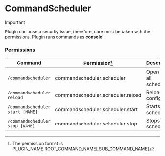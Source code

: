 # CommandScheduler

> [!IMPORTANT]
> Plugin can pose a security issue, therefore, care must be taken with the permissions.
> Plugin runs commands as **console**!

### Permissions
| Command  | Permission[^1] | Description |
| ------------- | ------------- | ------------- |
| `/commandscheduler`  | commandscheduler.scheduler  | Open gui of all schedulers |
| `/commandscheduler reload`  | commandscheduler.scheduler.reload  | Reloads the config |
| `/commandscheduler start [NAME]` | commandscheduler.scheduler.start | Starts a scheduler |
| `/commandscheduler stop [NAME]` | commandscheduler.scheduler.stop | Stops a scheduler |

[^1]: The permission format is PLUGIN_NAME.ROOT_COMMAND_NAME[.SUB_COMMAND_NAME]
